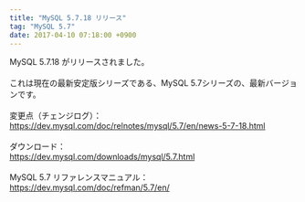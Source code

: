 ```yaml
---
title: "MySQL 5.7.18 リリース"
tag: "MySQL 5.7"
date: 2017-04-10 07:18:00 +0900
---
```


MySQL 5.7.18 がリリースされました。<br>
<br>
これは現在の最新安定版シリーズである、MySQL 5.7シリーズの、最新バージョンです。<br>
<br>
変更点（チェンジログ）：<br>
https://dev.mysql.com/doc/relnotes/mysql/5.7/en/news-5-7-18.html<br>
<br>
ダウンロード：<br>
https://dev.mysql.com/downloads/mysql/5.7.html<br>
<br>
MySQL 5.7 リファレンスマニュアル：<br>
https://dev.mysql.com/doc/refman/5.7/en/<br>
<br>
<br>
<br>
